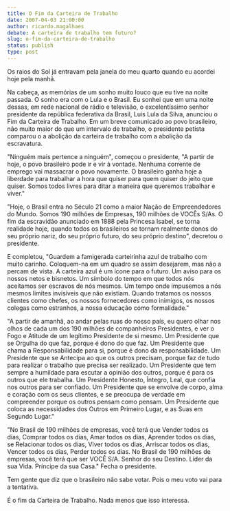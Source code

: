 ```yaml
---
title: O Fim da Carteira de Trabalho
date: 2007-04-03 21:00:00
author: ricardo.magalhaes
debate: A carteira de trabalho tem futuro?
slug: o-fim-da-carteira-de-trabalho
status: publish 
type: post
---
```


  
Os raios do Sol já entravam pela janela do meu quarto quando eu acordei hoje pela manhã.  
  
Na cabeça, as memórias de um sonho muito louco que eu tive na noite passada. O sonho era com o Lula e o Brasil. Eu sonhei que em uma noite dessas, em rede nacional de rádio e televisão, o excelentíssimo senhor presidente da república federativa da Brasil, Luis Lula da Silva, anunciou o Fim da Carteira de Trabalho. Em um breve comunicado ao povo brasileiro, não muito maior do que um intervalo de trabalho, o presidente petista comparou o a abolição da carteira de trabalho com a abolição da escravatura.  
  
"Ninguém mais pertence a ninguém", começou o presidente, "A partir de hoje, o povo brasileiro pode ir e vir à vontade. Nenhuma corrente de emprego vai massacrar o povo novamente. O brasileiro ganha hoje a liberdade para trabalhar a hora que quiser para quem quiser do jeito que quiser. Somos todos livres para ditar a maneira que queremos trabalhar e viver."  
  
"Hoje, o Brasil entra no Século 21 como a maior Nação de Empreendedores do Mundo. Somos 190 milhões de Empresas, 190 milhões de VOCÊs S/As. O fim da escravidão anunciado em 1888 pela Princesa Isabel, se torna realidade hoje, quando todos os brasileiros se tornam realmente donos do seu próprio nariz, do seu próprio futuro, do seu próprio destino", decretou o presidente.  
  
E completou, "Guardem a famigerada carteirinha azul de trabalho com muito carinho. Coloquem-na em um quadro se assim desejarem, mas não a percam de vista. A carteira azul é um ícone para o futuro. Um aviso para os nossos netos e bisnetos. Um símbolo do tempo em que todos nós aceitamos ser escravos de nós mesmos. Um tempo onde impusemos a nós mesmos limites invisíveis que não existiam. Quando tratamos os nossos clientes como chefes, os nossos fornecedores como inimigos, os nossos colegas como estranhos, a nossa educação como formalidade."  
  
"A partir de amanhã, ao andar pelas ruas do nosso país, eu quero olhar nos olhos de cada um dos 190 milhões de companheiros Presidentes, e ver o Fogo e Atitude de um legítimo Presidente de si mesmo. Um Presidente que se Orgulha do que faz, porque é dono do que faz. Um Presidente que chama a Responsabilidade para si, porque é dono da responsabilidade. Um Presidente que se Antecipa ao que os outros precisam, porque faz de tudo para realizar o trabalho que precisa ser realizado. Um Presidente que tem sempre a humildade para escutar a opinião dos outros, porque é para os outros que ele trabalha. Um Presidente Honesto, Íntegro, Leal, que confia nos outros para ser confiado. Um Presidente que se envolve de corpo, alma e coração com os seus clientes, e se preocupa de verdade em compreender porque os outros pensam como pensam. Um Presidente que coloca as necessidades dos Outros em Primeiro Lugar, e as Suas em Segundo Lugar."  
  
"No Brasil de 190 milhões de empresas, você terá que Vender todos os dias, Comprar todos os dias, Amar todos os dias, Aprender todos os dias, se Relacionar todos os dias, Viver todos os dias, Arriscar todos os dias, Vencer todos os dias, Perder todos os dias. No Brasil de 190 milhões de empresas, você terá que ser VOCÊ S/A. Senhor do seu Destino. Líder da sua Vida. Príncipe da sua Casa." Fecha o presidente.  
  
Tem gente que diz que o brasileiro não sabe votar. Pois o meu voto vai para a tentativa.  
  
É o fim da Carteira de Trabalho. Nada menos que isso interessa.
